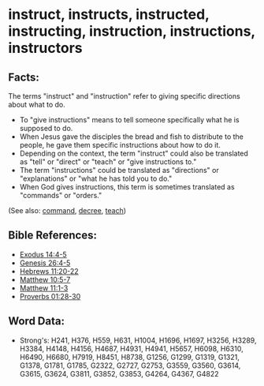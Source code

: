 # instruct, instructs, instructed, instructing, instruction, instructions, instructors #

## Facts: ##

The terms "instruct" and "instruction" refer to giving specific directions about what to do.

* To "give instructions" means to tell someone specifically what he is supposed to do.
* When Jesus gave the disciples the bread and fish to distribute to the people, he gave them specific instructions about how to do it.
* Depending on the context, the term "instruct" could also be translated as "tell" or "direct" or "teach" or "give instructions to."
* The term "instructions" could be translated as "directions" or "explanations" or "what he has told you to do."
* When God gives instructions, this term is sometimes translated as "commands" or "orders."

(See also: [command](../kt/command.md), [decree](../other/decree.md), [teach](../other/teach.md))

## Bible References: ##

* [Exodus 14:4-5](rc://en/tn/help/exo/14/04)
* [Genesis 26:4-5](rc://en/tn/help/gen/26/04)
* [Hebrews 11:20-22](rc://en/tn/help/heb/11/20)
* [Matthew 10:5-7](rc://en/tn/help/mat/10/05)
* [Matthew 11:1-3](rc://en/tn/help/mat/11/01)
* [Proverbs 01:28-30](rc://en/tn/help/pro/01/28)

## Word Data: ##

* Strong's: H241, H376, H559, H631, H1004, H1696, H1697, H3256, H3289, H3384, H4148, H4156, H4687, H4931, H4941, H5657, H6098, H6310, H6490, H6680, H7919, H8451, H8738, G1256, G1299, G1319, G1321, G1378, G1781, G1785, G2322, G2727, G2753, G3559, G3560, G3614, G3615, G3624, G3811, G3852, G3853, G4264, G4367, G4822
